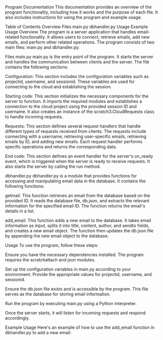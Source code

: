 Program Documentation
This documentation provides an overview of the program functionality, including how it works and the purpose of each file. It also includes instructions for using the program and example usage.

Table of Contents
Overview
Files
main.py
dbhandler.py
Usage
Example Usage
Overview<a name="overview"></a>
The program is a server application that handles email-related functionality. It allows users to connect, retrieve emails, add new emails, and perform other related operations. The program consists of two main files: main.py and dbhandler.py.

Files<a name="files"></a>
main.py<a name="mainpy"></a>
main.py is the entry point of the program. It starts the server and handles the communication between clients and the server. The file contains the following sections:

Configuration: This section includes the configuration variables such as projectid, username, and sessionid. These variables are used for connecting to the cloud and establishing the session.

Starting code: This section initializes the necessary components for the server to function. It imports the required modules and establishes a connection to the cloud project using the provided session ID and username. It also creates an instance of the scratch3.CloudRequests class to handle incoming requests.

Requests: This section defines several request handlers that handle different types of requests received from clients. The requests include connecting with a username, retrieving user-specific emails, retrieving emails by ID, and adding new emails. Each request handler performs specific operations and returns the corresponding data.

End code: This section defines an event handler for the server's on_ready event, which is triggered when the server is ready to receive requests. It also starts the server by calling the run method.

dbhandler.py<a name="dbhandlerpy"></a>
dbhandler.py is a module that provides functions for accessing and manipulating email data in the database. It contains the following functions:

getmail: This function retrieves an email from the database based on the provided ID. It reads the database file, db.json, and extracts the relevant information for the specified email ID. The function returns the email's details in a list.

add_email: This function adds a new email to the database. It takes email information as input, splits it into title, content, author, and sendto fields, and creates a new email object. The function then updates the db.json file by appending the new email object to the database.

Usage<a name="usage"></a>
To use the program, follow these steps:

Ensure you have the necessary dependencies installed. The program requires the scratchattach and json modules.

Set up the configuration variables in main.py according to your environment. Provide the appropriate values for projectid, username, and sessionid.

Ensure the db.json file exists and is accessible by the program. This file serves as the database for storing email information.

Run the program by executing main.py using a Python interpreter.

Once the server starts, it will listen for incoming requests and respond accordingly.

Example Usage<a name="example-usage"></a>
Here's an example of how to use the add_email function in dbhandler.py to add a new email:
